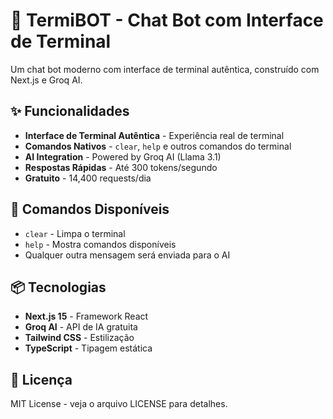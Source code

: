 # 🤖 TermiBOT - Chat Bot com Interface de Terminal

Um chat bot moderno com interface de terminal autêntica, construído com Next.js e Groq AI.

## ✨ Funcionalidades

- **Interface de Terminal Autêntica** - Experiência real de terminal
- **Comandos Nativos** - `clear`, `help` e outros comandos do terminal
- **AI Integration** - Powered by Groq AI (Llama 3.1)
- **Respostas Rápidas** - Até 300 tokens/segundo
- **Gratuito** - 14,400 requests/dia

## 🚀 Comandos Disponíveis

- `clear` - Limpa o terminal
- `help` - Mostra comandos disponíveis
- Qualquer outra mensagem será enviada para o AI

## 📦 Tecnologias

- **Next.js 15** - Framework React
- **Groq AI** - API de IA gratuita
- **Tailwind CSS** - Estilização
- **TypeScript** - Tipagem estática


## 📄 Licença

MIT License - veja o arquivo LICENSE para detalhes.
